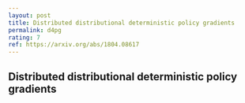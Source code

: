 ```yaml
---
layout: post
title: Distributed distributional deterministic policy gradients
permalink: d4pg
rating: 7
ref: https://arxiv.org/abs/1804.08617
---
```


<h2>Distributed distributional deterministic policy gradients</h2>
